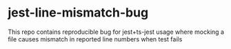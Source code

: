 # jest-line-mismatch-bug
This repo contains reproducible bug for jest+ts-jest usage where mocking a file causes mismatch in reported line numbers when test fails
